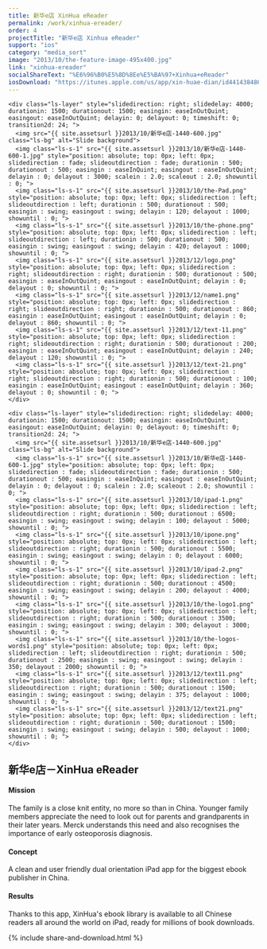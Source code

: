 ```yaml
---
title: 新华e店 XinHua eReader
permalink: /work/xinhua-ereader/
order: 4
projectTitle: "新华e店 Xinhua eReader"
support: "ios"
category: "media_sort"
image: "2013/10/the-feature-image-495x400.jpg"
link: "xinhua-ereader"
socialShareText: "%E6%96%B0%E5%8D%8Ee%E5%BA%97+Xinhua+eReader"
iosDownload: "https://itunes.apple.com/us/app/xin-huae-dian/id441438486?mt=8"
---
```

<div class="avia-layerslider solid_bottom_border">
  <div id="layerslider_1" class="ls-wp-container">

    <div class="ls-layer" style="slidedirection: right; slidedelay: 4000; durationin: 1500; durationout: 1500; easingin: easeInOutQuint; easingout: easeInOutQuint; delayin: 0; delayout: 0; timeshift: 0; transition2d: 24; ">
      <img src="{{ site.assetsurl }}2013/10/新华e店-1440-600.jpg" class="ls-bg" alt="Slide background">
      <img class="ls-s-1" src="{{ site.assetsurl }}2013/10/新华e店-1440-600-1.jpg" style="position: absolute; top: 0px; left: 0px; slidedirection : fade; slideoutdirection : fade; durationin : 500; durationout : 500; easingin : easeInQuint; easingout : easeInOutQuint; delayin : 0; delayout : 3000; scalein : 2.0; scaleout : 2.0; showuntil : 0; ">
      <img class="ls-s-1" src="{{ site.assetsurl }}2013/10/the-Pad.png" style="position: absolute; top: 0px; left: 0px; slidedirection : left; slideoutdirection : left; durationin : 500; durationout : 500; easingin : swing; easingout : swing; delayin : 120; delayout : 1000; showuntil : 0; ">
      <img class="ls-s-1" src="{{ site.assetsurl }}2013/10/the-phone.png" style="position: absolute; top: 0px; left: 0px; slidedirection : left; slideoutdirection : left; durationin : 500; durationout : 500; easingin : swing; easingout : swing; delayin : 420; delayout : 1000; showuntil : 0; ">
      <img class="ls-s-1" src="{{ site.assetsurl }}2013/12/logo.png" style="position: absolute; top: 0px; left: 0px; slidedirection : right; slideoutdirection : right; durationin : 500; durationout : 500; easingin : easeInOutQuint; easingout : easeInOutQuint; delayin : 0; delayout : 0; showuntil : 0; ">
      <img class="ls-s-1" src="{{ site.assetsurl }}2013/12/name1.png" style="position: absolute; top: 0px; left: 0px; slidedirection : right; slideoutdirection : right; durationin : 500; durationout : 860; easingin : easeInOutQuint; easingout : easeInOutQuint; delayin : 0; delayout : 860; showuntil : 0; ">
      <img class="ls-s-1" src="{{ site.assetsurl }}2013/12/text-11.png" style="position: absolute; top: 0px; left: 0px; slidedirection : right; slideoutdirection : right; durationin : 500; durationout : 200; easingin : easeInOutQuint; easingout : easeInOutQuint; delayin : 240; delayout : 120; showuntil : 0; ">
      <img class="ls-s-1" src="{{ site.assetsurl }}2013/12/text-21.png" style="position: absolute; top: 0px; left: 0px; slidedirection : right; slideoutdirection : right; durationin : 500; durationout : 100; easingin : easeInOutQuint; easingout : easeInOutQuint; delayin : 360; delayout : 0; showuntil : 0; ">
    </div>

    <div class="ls-layer" style="slidedirection: right; slidedelay: 4000; durationin: 1500; durationout: 1500; easingin: easeInOutQuint; easingout: easeInOutQuint; delayin: 0; delayout: 0; timeshift: 0; transition2d: 24; ">
      <img src="{{ site.assetsurl }}2013/10/新华e店-1440-600.jpg" class="ls-bg" alt="Slide background">
      <img class="ls-s-1" src="{{ site.assetsurl }}2013/10/新华e店-1440-600-1.jpg" style="position: absolute; top: 0px; left: 0px; slidedirection : fade; slideoutdirection : fade; durationin : 500; durationout : 500; easingin : easeInQuint; easingout : easeInOutQuint; delayin : 0; delayout : 0; scalein : 2.0; scaleout : 2.0; showuntil : 0; ">
      <img class="ls-s-1" src="{{ site.assetsurl }}2013/10/ipad-1.png" style="position: absolute; top: 0px; left: 0px; slidedirection : left; slideoutdirection : right; durationin : 500; durationout : 6500; easingin : swing; easingout : swing; delayin : 100; delayout : 5000; showuntil : 0; ">
      <img class="ls-s-1" src="{{ site.assetsurl }}2013/10/ipone.png" style="position: absolute; top: 0px; left: 0px; slidedirection : left; slideoutdirection : right; durationin : 500; durationout : 5500; easingin : swing; easingout : swing; delayin : 0; delayout : 6000; showuntil : 0; ">
      <img class="ls-s-1" src="{{ site.assetsurl }}2013/10/ipad-2.png" style="position: absolute; top: 0px; left: 0px; slidedirection : left; slideoutdirection : right; durationin : 500; durationout : 4500; easingin : swing; easingout : swing; delayin : 200; delayout : 4000; showuntil : 0; ">
      <img class="ls-s-1" src="{{ site.assetsurl }}2013/10/the-logo1.png" style="position: absolute; top: 0px; left: 0px; slidedirection : left; slideoutdirection : right; durationin : 500; durationout : 3500; easingin : swing; easingout : swing; delayin : 300; delayout : 3000; showuntil : 0; ">
      <img class="ls-s-1" src="{{ site.assetsurl }}2013/10/the-logos-words1.png" style="position: absolute; top: 0px; left: 0px; slidedirection : left; slideoutdirection : right; durationin : 500; durationout : 2500; easingin : swing; easingout : swing; delayin : 350; delayout : 2000; showuntil : 0; ">
      <img class="ls-s-1" src="{{ site.assetsurl }}2013/12/text11.png" style="position: absolute; top: 0px; left: 0px; slidedirection : left; slideoutdirection : right; durationin : 500; durationout : 1500; easingin : swing; easingout : swing; delayin : 375; delayout : 1000; showuntil : 0; ">
      <img class="ls-s-1" src="{{ site.assetsurl }}2013/12/text21.png" style="position: absolute; top: 0px; left: 0px; slidedirection : left; slideoutdirection : right; durationin : 500; durationout : 1500; easingin : swing; easingout : swing; delayin : 500; delayout : 1000; showuntil : 0; ">
    </div>
  </div>
</div>

<div class="wrapper content project-detail" markdown="1">
  <h2 class="content-h2 with-bottom-line">新华e店－XinHua eReader</h2>

#### Mission

The family is a close knit entity, no more so than in China. Younger family members appreciate the need to look out for parents and grandparents in their later years. Merck understands this need and also recognises the importance of early osteoporosis diagnosis.

#### Concept

A clean and user friendly dual orientation iPad app for the biggest ebook publisher in China.

#### Results

Thanks to this app, XinHua's ebook library is available to all Chinese readers all around the world on iPad, ready for millions of book downloads.

</div>

{% include share-and-download.html %}

<script>
$(document).ready(function() {
  if (typeof $.fn.layerSlider == "undefined") {
    lsShowNotice('layerslider_1','jquery');
  }
  else if (typeof $.transit == "undefined" || typeof $.transit.modifiedForLayerSlider == "undefined") {
    lsShowNotice('layerslider_1', 'transit');
  }
  else
  {
    $("#layerslider_1").layerSlider({
      width : '1440px',
      height : '600px',
      responsive : true,
      responsiveUnder : 0,
      sublayerContainer : 0,
      autoStart : false,
      pauseOnHover : true,
      firstLayer : 1,
      animateFirstLayer : true,
      randomSlideshow : false,
      twoWaySlideshow : true,
      loops : 0,
      forceLoopNum : true,
      autoPlayVideos : true,
      autoPauseSlideshow : 'auto',
      youtubePreview : 'maxresdefault.jpg',
      keybNav : true,
      touchNav : true,
      skin : 'fullwidth',
      skinsPath : '../../css/LayerSlider/skins/',
      globalBGColor : '#ffffff',
      navPrevNext : true,
      navStartStop : false,
      navButtons : true,
      hoverPrevNext : true,
      hoverBottomNav : false,
      showBarTimer : false,
      showCircleTimer : true,
      thumbnailNavigation : 'disabled',
      tnWidth : 100,
      tnHeight : 60,
      tnContainerWidth : '60%',
      tnActiveOpacity : 35,
      tnInactiveOpacity : 100,
      imgPreload : true,
      yourLogo : false,
      yourLogoStyle : 'left: 10px; top: 10px;',
      yourLogoLink : false,
      yourLogoTarget : '_self',
      cbInit : function(element) { },
      cbStart : function(data) { },
      cbStop : function(data) { },
      cbPause : function(data) { },
      cbAnimStart : function(data) { },
      cbAnimStop : function(data) { },
      cbPrev : function(data) { },
      cbNext : function(data) { }
    });
  }
});
</script>
